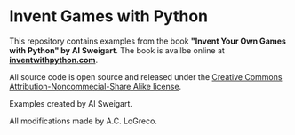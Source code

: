 # Invent Games with Python #

This repository contains examples from the book 
**"Invent Your Own Games with Python" by Al Sweigart**. The book is availbe 
online at **[inventwithpython.com](http://www.inventwithpython.com)**.

All source code is open source and released under the 
[Creative Commons Attribution-Noncommecial-Share Alike license](http://http://creativecommons.org/licenses/by-nc-sa/3.0/us/).

Examples created by Al Sweigart.

All modifications made by A.C. LoGreco.